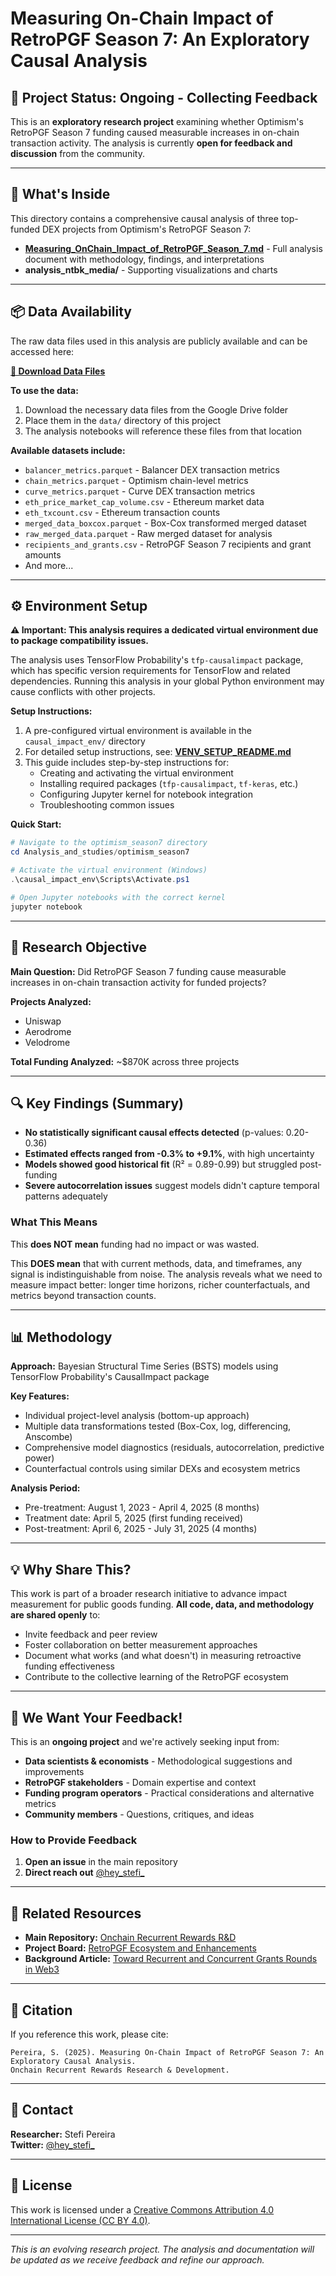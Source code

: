 # Measuring On-Chain Impact of RetroPGF Season 7: An Exploratory Causal Analysis

## 🚧 Project Status: Ongoing - Collecting Feedback

This is an **exploratory research project** examining whether Optimism's RetroPGF Season 7 funding caused measurable increases in on-chain transaction activity. The analysis is currently **open for feedback and discussion** from the community.

---

## 📄 What's Inside

This directory contains a comprehensive causal analysis of three top-funded DEX projects from Optimism's RetroPGF Season 7:

- **[Measuring_OnChain_Impact_of_RetroPGF_Season_7.md](./Measuring_OnChain_Impact_of_RetroPGF_Season_7.md)** - Full analysis document with methodology, findings, and interpretations
- **analysis_ntbk_media/** - Supporting visualizations and charts

---

## 📦 Data Availability

The raw data files used in this analysis are publicly available and can be accessed here:

**[📁 Download Data Files](https://drive.google.com/drive/folders/1CLqYmwwEN02HSdF6B9n2lM8wEwjHuMYT?usp=sharing)**

**To use the data:**
1. Download the necessary data files from the Google Drive folder
2. Place them in the `data/` directory of this project
3. The analysis notebooks will reference these files from that location

**Available datasets include:**
- `balancer_metrics.parquet` - Balancer DEX transaction metrics
- `chain_metrics.parquet` - Optimism chain-level metrics
- `curve_metrics.parquet` - Curve DEX transaction metrics
- `eth_price_market_cap_volume.csv` - Ethereum market data
- `eth_txcount.csv` - Ethereum transaction counts
- `merged_data_boxcox.parquet` - Box-Cox transformed merged dataset
- `raw_merged_data.parquet` - Raw merged dataset for analysis
- `recipients_and_grants.csv` - RetroPGF Season 7 recipients and grant amounts
- And more...

---

## ⚙️ Environment Setup

**⚠️ Important: This analysis requires a dedicated virtual environment due to package compatibility issues.**

The analysis uses TensorFlow Probability's `tfp-causalimpact` package, which has specific version requirements for TensorFlow and related dependencies. Running this analysis in your global Python environment may cause conflicts with other projects.

**Setup Instructions:**

1. A pre-configured virtual environment is available in the `causal_impact_env/` directory
2. For detailed setup instructions, see: [**VENV_SETUP_README.md**](../../VENV_SETUP_README.md)
3. This guide includes step-by-step instructions for:
   - Creating and activating the virtual environment
   - Installing required packages (`tfp-causalimpact`, `tf-keras`, etc.)
   - Configuring Jupyter kernel for notebook integration
   - Troubleshooting common issues

**Quick Start:**
```powershell
# Navigate to the optimism_season7 directory
cd Analysis_and_studies/optimism_season7

# Activate the virtual environment (Windows)
.\causal_impact_env\Scripts\Activate.ps1

# Open Jupyter notebooks with the correct kernel
jupyter notebook
```

---

## 🎯 Research Objective

**Main Question:** Did RetroPGF Season 7 funding cause measurable increases in on-chain transaction activity for funded projects?

**Projects Analyzed:**
- Uniswap
- Aerodrome  
- Velodrome

**Total Funding Analyzed:** ~$870K across three projects

---

## 🔍 Key Findings (Summary)

- **No statistically significant causal effects detected** (p-values: 0.20-0.36)
- **Estimated effects ranged from -0.3% to +9.1%**, with high uncertainty
- **Models showed good historical fit** (R² = 0.89-0.99) but struggled post-funding
- **Severe autocorrelation issues** suggest models didn't capture temporal patterns adequately

### What This Means

This **does NOT mean** funding had no impact or was wasted. 

This **DOES mean** that with current methods, data, and timeframes, any signal is indistinguishable from noise. The analysis reveals what we need to measure impact better: longer time horizons, richer counterfactuals, and metrics beyond transaction counts.

---

## 📊 Methodology

**Approach:** Bayesian Structural Time Series (BSTS) models using TensorFlow Probability's CausalImpact package

**Key Features:**
- Individual project-level analysis (bottom-up approach)
- Multiple data transformations tested (Box-Cox, log, differencing, Anscombe)
- Comprehensive model diagnostics (residuals, autocorrelation, predictive power)
- Counterfactual controls using similar DEXs and ecosystem metrics

**Analysis Period:**
- Pre-treatment: August 1, 2023 - April 4, 2025 (8 months)
- Treatment date: April 5, 2025 (first funding received)
- Post-treatment: April 6, 2025 - July 31, 2025 (4 months)

---

## 💡 Why Share This?

This work is part of a broader research initiative to advance impact measurement for public goods funding. **All code, data, and methodology are shared openly** to:

- Invite feedback and peer review
- Foster collaboration on better measurement approaches
- Document what works (and what doesn't) in measuring retroactive funding effectiveness
- Contribute to the collective learning of the RetroPGF ecosystem

---

## 🤝 We Want Your Feedback!

This is an **ongoing project** and we're actively seeking input from:

- **Data scientists & economists** - Methodological suggestions and improvements
- **RetroPGF stakeholders** - Domain expertise and context
- **Funding program operators** - Practical considerations and alternative metrics
- **Community members** - Questions, critiques, and ideas

### How to Provide Feedback

1. **Open an issue** in the main repository
2. **Direct reach out** [@hey_stefi_](https://x.com/hey_stefi_)


---

## 🔗 Related Resources

- **Main Repository:** [Onchain Recurrent Rewards R&D](../../)
- **Project Board:** [RetroPGF Ecosystem and Enhancements](https://github.com/users/stefi-says/projects/4)
- **Background Article:** [Toward Recurrent and Concurrent Grants Rounds in Web3](https://mirror.xyz/stefipereira.eth/SNXPcTKTO88BGgctU_eJw5_N_q6Tw23q4ed1zGBdCHo)

---

## 📝 Citation

If you reference this work, please cite:

```
Pereira, S. (2025). Measuring On-Chain Impact of RetroPGF Season 7: An Exploratory Causal Analysis.
Onchain Recurrent Rewards Research & Development.
```

---

## 📧 Contact

**Researcher:** Stefi Pereira  
**Twitter:** [@hey_stefi_](https://x.com/hey_stefi_)

---

## 📄 License

This work is licensed under a [Creative Commons Attribution 4.0 International License (CC BY 4.0)](https://creativecommons.org/licenses/by/4.0/).

---

*This is an evolving research project. The analysis and documentation will be updated as we receive feedback and refine our approach.*

